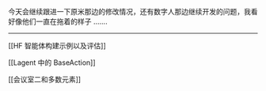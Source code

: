 
今天会继续跟进一下原米那边的修改情况，还有数字人那边继续开发的问题，我看好像他们一直在拖着的样子 ....... 

---

[[HF 智能体构建示例以及评估]]

[[Lagent 中的 BaseAction]]

[[会议室二和多数元素]]
